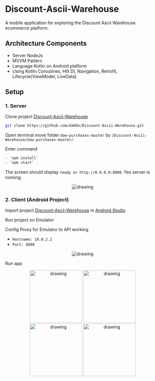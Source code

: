 # Discount-Ascii-Warehouse

A mobile application for exploring the Discount Ascii Warehouse ecommerce platform.

## Architecture Components

- Server NodeJs
- MVVM Pattern
- Language Kotlin on Android platform
- Using Kotlin Coroutines, Hilt DI, Navigation, Retrofit, Lifecycle(ViewModel, LiveData)

## Setup

### 1. Server

Clone project [Discount-Ascii-Warehouse](https://github.com/dab9x/Discount-Ascii-Warehouse.git)

```bash
git clone https://github.com/dab9x/Discount-Ascii-Warehouse.git
```

Open terminal move folder `daw-purchases-master` by `/Discount-Ascii-Warehouse/daw-purchases-master/` 

Enter command 

```bash
- `npm install`
- `npm start`
```

The screen should display `ready on http://0.0.0.0:8000`. Yes server is running.

<p align="center">
    <img src="https://imgur.com/g4XoZ78.png" alt="drawing" />
</p>


### 2. Client (Android Project)

Import project [Discount-Ascii-Warehouse](https://github.com/dab9x/Discount-Ascii-Warehouse.git) in [Android Studio](https://developer.android.com/)

Run project on Emulator 

Config Proxy for Emulator to API working

- `Hostname: 10.0.2.2`
- `Port: 8000`

<p align="center">
    <img src="https://imgur.com/TsWdWBp.png" alt="drawing" />
</p>

Run app 

<p align="center">
    <img src="https://imgur.com/pL2qC88.png" alt="drawing"   width="170"/>
    <img src="https://imgur.com/rx8g0vr.png" alt="drawing"   width="170"/>
    <img src="https://imgur.com/aNc39Pd.png" alt="drawing"   width="170"/>
    <img src="https://imgur.com/fRWQFD3.png" alt="drawing"   width="170"/>
</p>